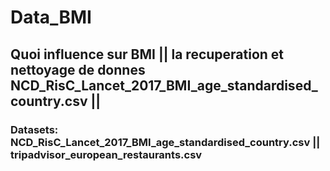 # Data_BMI

## Quoi influence sur BMI || la recuperation et nettoyage de donnes NCD_RisC_Lancet_2017_BMI_age_standardised_country.csv || 

### Datasets: NCD_RisC_Lancet_2017_BMI_age_standardised_country.csv || tripadvisor_european_restaurants.csv